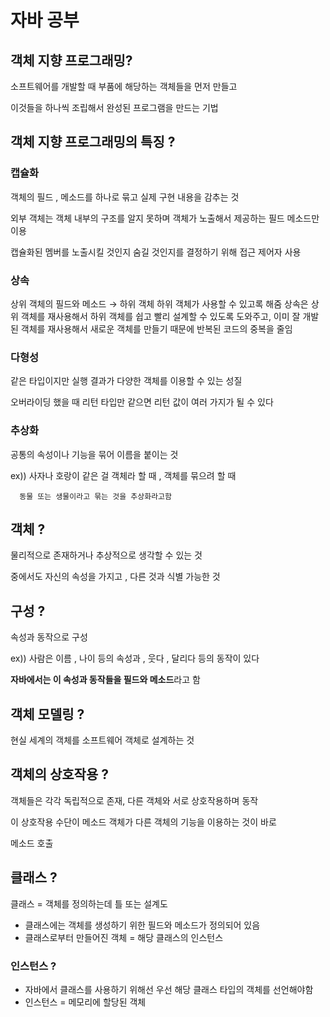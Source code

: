 # 자바 공부

## 객체 지향 프로그래밍?

소프트웨어를 개발할 때 부품에 해당하는 객체들을 먼저 만들고

이것들을 하나씩 조립해서 완성된 프로그램을 만드는 기법

## 객체 지향 프로그래밍의 특징 ?

### 캡슐화

객체의 필드 , 메소드를 하나로 묶고 실제 구현 내용을 감추는 것

외부 객체는 객체 내부의 구조를 알지 못하며 객체가 노출해서 제공하는 필드 메소드만 이용

캡슐화된 멤버를 노출시킬 것인지 숨길 것인지를 결정하기 위해 접근 제어자 사용

### 상속

상위 객체의 필드와 메소드 → 하위 객체 하위 객체가 사용할 수 있고록 해줌 상속은 상위 객체를 재사용해서 하위 객체를 쉽고 빨리 설계할 수 있도록 도와주고, 이미 잘 개발된 객체를 재사용해서 새로운 객체를 만들기 때문에 반복된 코드의 중복을 줄임

### 다형성

같은 타입이지만 실행 결과가 다양한 객체를 이용할 수 있는 성질

오버라이딩 했을 때 리턴 타입만 같으면 리턴 값이 여러 가지가 될 수 있다

### 추상화

공통의 속성이나 기능을 묶어 이름을 붙이는 것

ex)) 사자나 호랑이 같은 걸 객체라 할 때 , 객체를 묶으려 할 때

      동물 또는 생물이라고 묶는 것을 추상화라고함

## 객체 ?

물리적으로 존재하거나 추상적으로 생각할 수 있는 것

중에서도 자신의 속성을 가지고 , 다른 것과 식별 가능한 것

## 구성 ?

속성과 동작으로 구성

ex)) 사람은 이름 , 나이 등의 속성과 , 웃다 , 달리다 등의 동작이 있다

**자바에서는 이 속성과 동작들을 필드와 메소드**라고 함

## 객체 모델링 ?

현실 세계의 객체를 소프트웨어 객체로 설계하는 것

## 객체의 상호작용 ?

객체들은 각각 독립적으로 존재, 다른 객체와 서로 상호작용하며 동작

이 상호작용 수단이 메소드 객체가 다른 객체의 기능을 이용하는 것이 바로

메소드 호출

## 클래스 ?

클래스 = 객체를 정의하는데 틀 또는 설계도

- 클래스에는 객체를 생성하기 위한 필드와 메소드가 정의되어 있음
- 클래스로부터 만들어진 객체 = 해당 클래스의 인스턴스

### 인스턴스 ?

- 자바에서 클래스를 사용하기 위해선 우선 해당 클래스 타입의 객체를 선언해야함
- 인스턴스 = 메모리에 할당된 객체